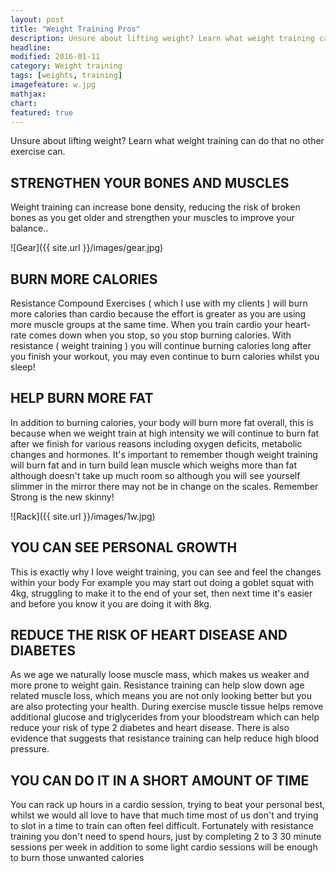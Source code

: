 ```yaml
---
layout: post
title: "Weight Training Pros"
description: Unsure about lifting weight? Learn what weight training can do that no other exercise can.
headline: 
modified: 2016-01-11
category: Weight training
tags: [weights, training]
imagefeature: w.jpg
mathjax: 
chart:
featured: true
---
```


Unsure about lifting weight? Learn what weight training can do that no other exercise can.

## STRENGTHEN YOUR BONES AND MUSCLES
Weight training can increase bone density, reducing the risk of broken bones as you get older and strengthen your muscles to improve your balance..

![Gear]({{ site.url }}/images/gear.jpg)


## BURN MORE CALORIES
Resistance Compound Exercises ( which I use with my clients ) will burn more calories than cardio because the effort is greater as you are using more muscle groups at the same time.
When you train cardio your heart-rate comes down when you stop, so you stop burning calories. With resistance ( weight training ) you will continue burning calories long after you finish your workout, you may even continue to burn calories whilst you sleep!


## HELP BURN MORE FAT
In addition to burning calories, your body will burn more fat overall, this is because when we weight train at high intensity we will continue to burn fat after we finish for various reasons including oxygen deficits, metabolic changes and hormones. It's important to remember though weight training will burn fat and in turn build lean muscle which weighs more than fat although doesn't take up much room so although you will see yourself slimmer in the mirror there may not be in change on the scales.
Remember Strong is the new skinny!

![Rack]({{ site.url }}/images/1w.jpg)

## YOU CAN SEE PERSONAL GROWTH 
This is exactly why I love weight training, you can see and feel the changes within your body
For example you may start out doing a goblet squat with 4kg, struggling to make it to the end of your set, then next time it's easier and before you know it you are doing it with 8kg.


## REDUCE THE RISK OF HEART DISEASE AND DIABETES 
As we age we naturally loose muscle mass, which makes us weaker and more prone to weight gain. Resistance training can help slow down age related muscle loss, which means you are not only looking better but you are also protecting your health.
During exercise muscle tissue helps remove additional glucose and triglycerides from your bloodstream which can help reduce your risk of type 2 diabetes and heart disease. There is also evidence that suggests that resistance training can help reduce high blood pressure.


## YOU CAN DO IT IN A SHORT AMOUNT OF TIME
You can rack up hours in a cardio session, trying to beat your personal  best, whilst we would all love to have that much time most of us don't and trying to slot in a time to train can often feel difficult. Fortunately with resistance training you don't need to spend hours, just by completing 2 to 3 30 minute sessions per week in addition to some light cardio sessions will be enough to burn those unwanted calories



